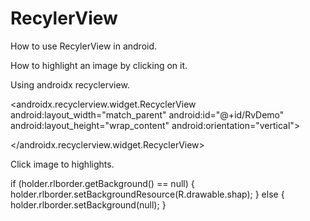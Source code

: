 # RecylerView
How to use RecylerView in android.

How to highlight an image by clicking on it.

Using androidx recyclerview.

<androidx.recyclerview.widget.RecyclerView
        android:layout_width="match_parent"
        android:id="@+id/RvDemo"
        android:layout_height="wrap_content"
        android:orientation="vertical">
        
 </androidx.recyclerview.widget.RecyclerView>

Click image to highlights.

  if (holder.rlborder.getBackground() == null) {
                holder.rlborder.setBackgroundResource(R.drawable.shap);
            } else {
                holder.rlborder.setBackground(null);
            }

 
 

